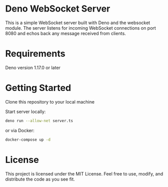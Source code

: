 # Deno WebSocket Server

This is a simple WebSocket server built with Deno and the websocket module. The server listens for incoming WebSocket connections on port 8080 and echos back any message received from clients.

# Requirements

Deno version 1.17.0 or later

# Getting Started
Clone this repository to your local machine

Start server locally:

```bash
deno run --allow-net server.ts
```

or via Docker:

```bash
docker-compose up -d
```

# License
This project is licensed under the MIT License. Feel free to use, modify, and distribute the code as you see fit.
